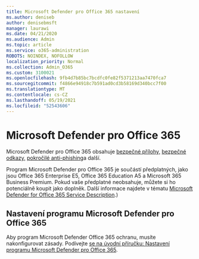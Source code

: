 ```yaml
---
title: Microsoft Defender pro Office 365 nastavení
ms.author: deniseb
author: denisebmsft
manager: laurawi
ms.date: 04/21/2020
ms.audience: Admin
ms.topic: article
ms.service: o365-administration
ROBOTS: NOINDEX, NOFOLLOW
localization_priority: Normal
ms.collection: Admin_O365
ms.custom: 3100021
ms.openlocfilehash: 9fb4d7b85bc7bcdfc0fe82f5371213aa7470fca7
ms.sourcegitcommit: f4866e94918c7b591ad0cd3b58169d340bcc7f00
ms.translationtype: MT
ms.contentlocale: cs-CZ
ms.lasthandoff: 05/19/2021
ms.locfileid: "52543606"
---
```

# <a name="microsoft-defender-for-office-365"></a>Microsoft Defender pro Office 365

Microsoft Defender pro Office 365 obsahuje [bezpečné přílohy,](/microsoft-365/security/office-365-security/atp-safe-attachments) [bezpečné odkazy,](/microsoft-365/security/office-365-security/atp-safe-links) [pokročilé anti-phishing](/microsoft-365/security/office-365-security/atp-anti-phishing)a další. 

Program Microsoft Defender pro Office 365 je součástí předplatných, jako jsou Office 365 Enterprise E5, Office 365 Education A5 a Microsoft 365 Business Premium. Pokud vaše předplatné neobsahuje, můžete si ho potenciálně koupit jako doplněk. Další informace najdete v tématu [Microsoft Defender for Office 365 Service Description](/office365/servicedescriptions/office-365-advanced-threat-protection-service-description).)

## <a name="set-up-microsoft-defender-for-office-365"></a>Nastavení programu Microsoft Defender pro Office 365

Aby program Microsoft Defender Office 365 ochranu, musíte nakonfigurovat zásady. Podívejte [se na úvodní příručku: Nastavení programu Microsoft Defender pro Office 365](/microsoft-365/security/office-365-security/office-365-atp).

